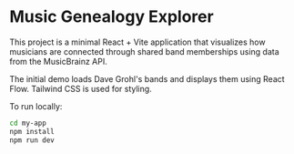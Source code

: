 # Music Genealogy Explorer

This project is a minimal React + Vite application that visualizes how musicians are connected through shared band memberships using data from the MusicBrainz API.

The initial demo loads Dave Grohl's bands and displays them using React Flow. Tailwind CSS is used for styling.

To run locally:

```bash
cd my-app
npm install
npm run dev
```
